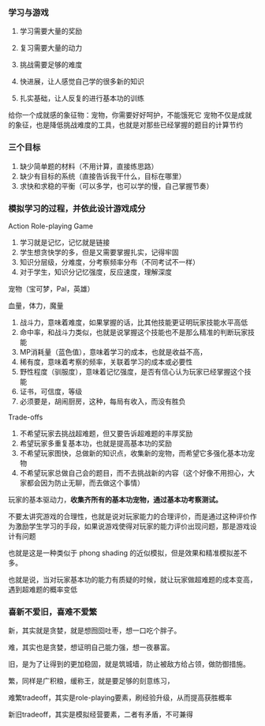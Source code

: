 ### 学习与游戏

1. 学习需要大量的奖励
1. 复习需要大量的动力
1. 挑战需要足够的难度

1. 快进展，让人感觉自己学的很多新的知识
1. 扎实基础，让人反复的进行基本功的训练

给你一个成就感的象征物：宠物，你需要好好呵护，不能饿死它
宠物不仅是成就的象征，也是降低挑战难度的工具，也就是对那些已经掌握的题目的计算节约

### 三个目标

1. 缺少简单题的材料（不用计算，直接练思路）
1. 缺少有目标的系统（直接告诉我干什么，目标在哪里）
1. 求快和求稳的平衡（可以多学，也可以学的慢，自己掌握节奏）

### 模拟学习的过程，并依此设计游戏成分

Action Role-playing Game

1. 学习就是记忆，记忆就是链接
1. 学生想贪快学的多，但是又需要掌握扎实，记得牢固
1. 知识分层级，分难度，分考察频率分布（不同考试不一样）
1. 对于学生，知识分记忆强度，反应速度，理解深度

宠物（宝可梦，Pal，英雄）

血量，体力，魔量

1. 战斗力，意味着难度，如果掌握的话，比其他技能更证明玩家技能水平高低
1. 命中率，和战斗力类似，也就是说掌握这个技能也不是那么精准的判断玩家技能
1. MP消耗量（蓝色值），意味着学习的成本，也就是收益不高，
1. 稀有度，意味着考察的频率，关联着学习的成本或必要性
1. 野性程度（驯服度），意味着记忆强度，是否有信心认为玩家已经掌握这个技能
1. 证书，可信度，等级
1. 必须要是，胡闹厨房，这种，每局有收入，而没有胜负

Trade-offs

1. 不希望玩家去挑战超难题，但又要告诉超难题的丰厚奖励
1. 希望玩家多重复基本功，也就是提高基本功的奖励
1. 不希望玩家图快，总做新的知识点，收集新的宠物，而希望它多强化基本功宠物
1. 不希望玩家总做自己会的题目，而不去挑战新的内容（这个好像不用担心，大家都会因为防止无聊，而去做这个事情）

玩家的基本驱动力，**收集齐所有的基本功宠物，通过基本功考察测试。**

不要太讲究游戏的合理性，也就是说对玩家能力的合理评价，而是通过这种评价作为激励学生学习的手段，如果说游戏使得对玩家的能力评价出现问题，那是游戏设计有问题

也就是这是一种类似于 phong shading 的近似模拟，但是效果和精准模拟差不多。

也就是说，当对玩家基本功的能力有质疑的时候，就让玩家做超难题的成本变高，遇到超难题的概率变低

### 喜新不爱旧，喜难不爱繁

新，其实就是贪婪，就是想囫囵吐枣，想一口吃个胖子。

难，其实也是贪婪，想证明自己能力强，想一夜暴富。

旧，是为了让得到的更加稳固，就是筑城墙，防止被敌方给占领，做防御措施。

繁，同样是广积粮，缓称王，就是要足够的刻意练习，

难繁tradeoff，其实是role-playing要素，刷经验升级，从而提高获胜概率

新旧tradeoff，其实是模拟经营要素，二者有矛盾，不可兼得